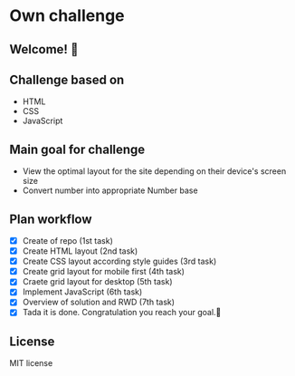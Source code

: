 # Own challenge

## Welcome! 👋

## Challenge based on

- HTML
- CSS
- JavaScript

## Main goal for challenge

- View the optimal layout for the site depending on their device's screen size
- Convert number into appropriate Number base

## Plan workflow

- [x] Create of repo (1st task)
- [x] Create HTML layout (2nd task)
- [x] Create CSS layout according style guides (3rd task)
- [x] Create grid layout for mobile first (4th task)
- [x] Craete grid layout for desktop (5th task)
- [x] Implement JavaScript (6th task)
- [x] Overview of solution and RWD (7th task)
- [x] Tada it is done. Congratulation you reach your goal.🎉

## License

MIT license